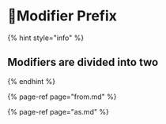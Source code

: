 # 📖Modifier Prefix

{% hint style="info" %}
## Modifiers are divided into two
{% endhint %}

{% page-ref page="from.md" %}

{% page-ref page="as.md" %}



